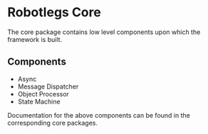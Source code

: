 # Robotlegs Core

The core package contains low level components upon which the framework is built. 

## Components

* Async
* Message Dispatcher
* Object Processor
* State Machine

Documentation for the above components can be found in the corresponding core packages.